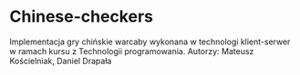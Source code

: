 # Chinese-checkers
Implementacja gry chińskie warcaby wykonana w technologi klient-serwer w ramach kursu z Technologii programowania.
Autorzy:
Mateusz Kościelniak, Daniel Drapała
